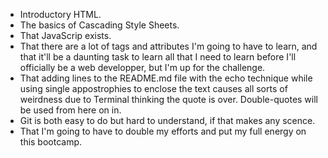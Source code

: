 - Introductory HTML.
- The basics of Cascading Style Sheets.
- That JavaScrip exists.
- That there are a lot of tags and attributes I'm going to have to learn, and that it'll be a daunting task to learn all that I need to learn before I'll officially be a web developper, but I'm up for the challenge.
- That adding lines to the README.md file with the echo technique while using single appostrophies to enclose the text causes all sorts of weirdness due to Terminal thinking the quote is over. Double-quotes will be used from here on in.
- Git is both easy to do but hard to understand, if that makes any scence.
- That I'm going to have to double my efforts and put my full energy on this bootcamp.
